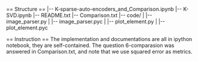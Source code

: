 == Structure ==
|-- K-­sparse-auto-encoders_and_Comparison.ipynb
|-- K-SVD.ipynb
|-- README.txt
|-- Comparison.txt
|-- code/
|  |-- image_parser.py
|  |-- image_parser.pyc
|  |-- plot_element.py
|  |-- plot_element.pyc

== Instruction ==
The implementation and documentations are all in ipython notebook, they are
self-contained. The question 6-comparasion was answered in Comparison.txt, 
and note that we use squared error as metrics.

